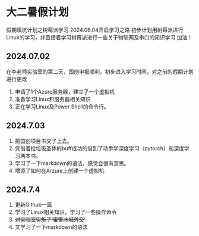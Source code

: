 # 大二暑假计划
假期填坑计划之树莓派学习
2024.06.04开启学习之路
初步计划用树莓派进行Linux的学习，并且借着学习树莓派进行一些关于物联网及串口的知识学习
加油！
## 2024.07.02
在李老师实验室的第二天，国创申报顺利，初步进入学习时间，对之前的假期计划进行更改
1. 申请了1个Azure服务器，建立了一个虚拟机
2. 准备学习Linux和服务器相关知识
3. 正在学习Linux及Power Shell的命令行。
## 2024.7.03
1.  把国创项目书交了上去。
2.  凭借着捡垃圾圣体的buff成功的借到了动手学深度学习（pytorch）和深度学习两本书。
3.  学习了一下markdown的语法，感觉会很有意思。
4.  增添了如何在Arzure上创建一个虚拟机
## 2024.7.4
1.  更新Github一篇
2.  学习了Linux相关知识，学习了一些操作命令
3.  ~~对实验室实施了‘蜜雪冰城外交’~~
4.  又学习了一下markdown的语法

